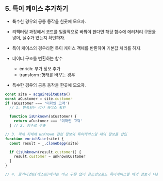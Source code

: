 ## 5. 특이 케이스 추가하기

- 특수한 경우의 공통 동작을 한곳에 모으자.

- 리팩터링 과정에서 코드를 일괄적으로 바꿔야 한다면 해당 함수에 에러처리 구문을 넣어, 실수가 있는지 확인하자.

- 특이 케이스의 경우라면 특이 케이스 객체를 반환하여 기본값 처리를 하자.

- 데이터 구조를 변환하는 함수

  - enrich: 부가 정보 추가
  - transform :형태를 바꾸는 경우

- 특수한 경우의 공통 동작을 한곳에 모으자.

```js
const site = acquireSiteData()
const aCustomer = site.customer
if (aCustomer === '미확인 고객')
  // 1. 반복되는 검사 케이스 확인

  function isUnknown(aCustomer) {
    return aCustomer === '미확인 고객'
  } // 2. 함수로 추출

// 3. 객체 자체에 unKnown 관련 정보와 특이케이스일 때의 정보를 삽입
function enrichSite(site) {
  const result = _.cloneDepp(site)

  if (isUnknown(result.customer)) {
    result.customer = unknownCustomer
  }
}

// 4. 클라이언트(게스트)에서는 비교 구문 없이 참조만으로도 특이케이스일 때의 정보가 나옴.
```
